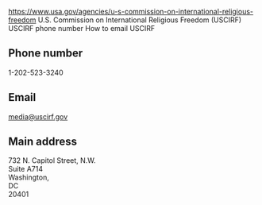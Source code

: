 

https://www.usa.gov/agencies/u-s-commission-on-international-religious-freedom
U.S. Commission on International Religious Freedom (USCIRF)
USCIRF phone number
How to email USCIRF

Phone number
------------

1-202-523-3240

Email
-----

[media@uscirf.gov](mailto:media@uscirf.gov)

Main address
------------

732 N. Capitol Street, N.W.  
Suite A714  
Washington,  
DC  
20401
